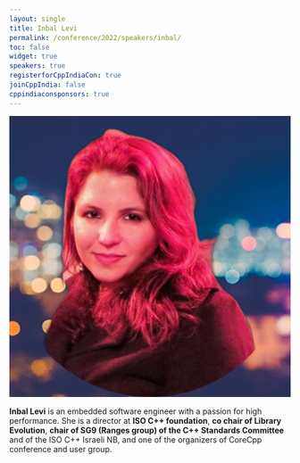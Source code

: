 ```yaml
---
layout: single
title: Inbal Levi
permalink: /conference/2022/speakers/inbal/
toc: false
widget: true
speakers: true
registerforCppIndiaCon: true
joinCppIndia: false
cppindiaconsponsors: true
---
```


![Inbal Levi](/conference/2022/graphics/inbal.png "Inbal Levi")

**Inbal Levi** is an embedded software engineer with a passion for high performance.
She is a director at **ISO C++ foundation**, **co chair of Library Evolution**, **chair of SG9 (Ranges group) of the C++ Standards Committee** and of the ISO C++ Israeli NB, and one of the organizers of CoreCpp conference and user group.
